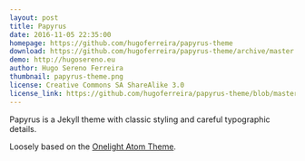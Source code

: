 ```yaml
---
layout: post
title: Papyrus
date: 2016-11-05 22:35:00
homepage: https://github.com/hugoferreira/papyrus-theme
download: https://github.com/hugoferreira/papyrus-theme/archive/master.zip
demo: http://hugosereno.eu
author: Hugo Sereno Ferreira
thumbnail: papyrus-theme.png
license: Creative Commons SA ShareAlike 3.0
license_link: https://github.com/hugoferreira/papyrus-theme/blob/master/LICENSE
---
```


Papyrus is a Jekyll theme with classic styling and careful typographic details.

Loosely based on the [Onelight Atom Theme](https://github.com/atom/one-light-ui).
